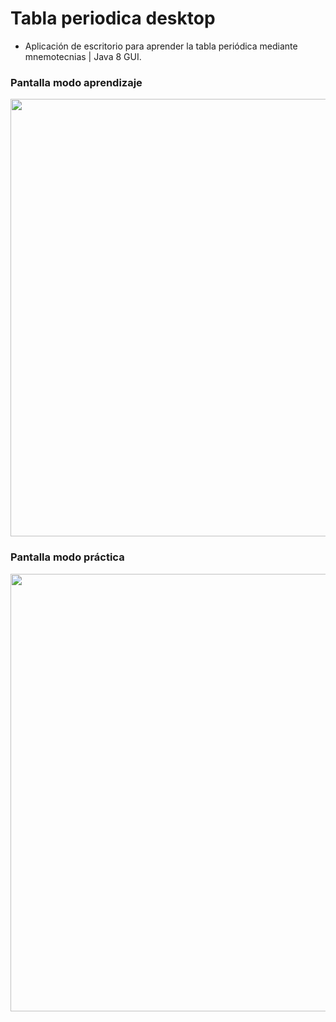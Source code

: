 # Tabla periodica desktop
<ul>
  <li>Aplicación de escritorio para aprender la tabla periódica mediante mnemotecnias | Java 8 GUI.</li>
</ul>

### Pantalla modo aprendizaje
<img src="https://i.postimg.cc/nV0WYF1g/modo-aprendizaje.jpg" width="700"/>
                                                                     
### Pantalla modo práctica
<img src="https://i.postimg.cc/X7gwmLJz/modo-practica.jpg" width="700"/>
